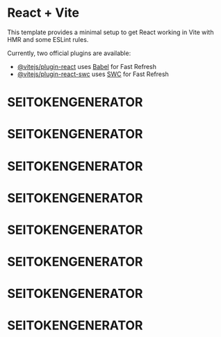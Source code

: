 # React + Vite

This template provides a minimal setup to get React working in Vite with HMR and some ESLint rules.

Currently, two official plugins are available:

- [@vitejs/plugin-react](https://github.com/vitejs/vite-plugin-react/blob/main/packages/plugin-react/README.md) uses [Babel](https://babeljs.io/) for Fast Refresh
- [@vitejs/plugin-react-swc](https://github.com/vitejs/vite-plugin-react-swc) uses [SWC](https://swc.rs/) for Fast Refresh
# SEITOKENGENERATOR
# SEITOKENGENERATOR
# SEITOKENGENERATOR
# SEITOKENGENERATOR
# SEITOKENGENERATOR
# SEITOKENGENERATOR
# SEITOKENGENERATOR
# SEITOKENGENERATOR
